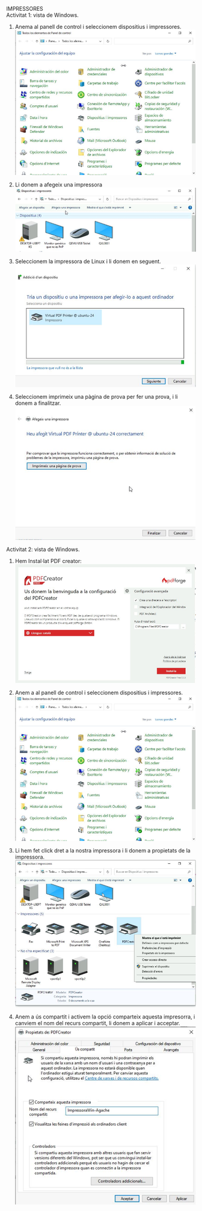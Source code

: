 IMPRESSORES <br>
Activitat 1: vista de Windows.
1. Anema al panell de control i seleccionem dispositius i impressores.
![](panelcontrolç.JPG)

2. Li donem a afegeix una impressora
![](Captura12.JPG)

3. Seleccionem la impressora de Linux i li donem en seguent.
![](Captura7.JPG)

4. Seleccionem imprimeix una pàgina de prova per fer una prova, i li donem a finalitzar.
![](Captura8.JPG)


Activitat 2: vista de Windows. 
1. Hem Instal·lat PDF creator:
![](Captura.JPG)

2. Anem a al panell de control i seleccionem dispositius i impressores.
![](panelcontrolç.JPG)

3. Li hem fet click dret a la nostra impressora i li donem a propietats de la impressora.
![](Captura3.JPG)

4. Anem a ús compartit i activem la opció comparteix aquesta impresorra, i canviem el nom del recurs compartit, li donem a aplicar i acceptar. <br>
![](Captura4.JPG)
